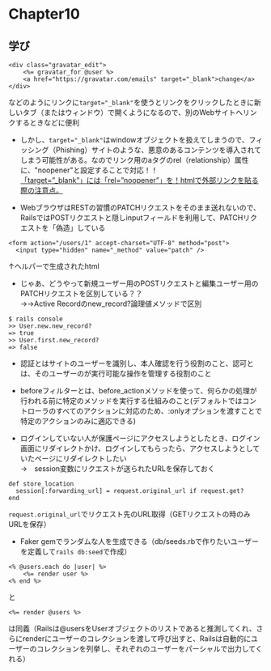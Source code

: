 # Chapter10

## 学び
```
<div class="gravatar_edit">
    <%= gravatar_for @user %>
    <a href="https://gravatar.com/emails" target="_blank">change</a>
</div>
```
などのようにリンクに`target="_blank"`を使うとリンクをクリックしたときに新しいタブ（またはウィンドウ）で開くようになるので、別のWebサイトへリンクするときなどに便利  
* しかし、`target="_blank"`はwindowオブジェクトを扱えてしまうので、フィッシング（Phishing）サイトのような、悪意のあるコンテンツを導入されてしまう可能性がある。なのでリンク用のaタグのrel（relationship）属性に、"noopener"と設定することで対応！！  
[「target=”_blank”」には「rel=”noopener”」を！htmlで外部リンクを貼る際の注意点。](https://www.mubag.com/blog/target-blank-noopener/#rel8221noopener8221)


* WebブラウザはRESTの習慣のPATCHリクエストをそのまま送れないので、RailsではPOSTリクエストと隠しinputフィールドを利用して、PATCHリクエストを「偽造」している  
```
<form action="/users/1" accept-charset="UTF-8" method="post">
  <input type="hidden" name="_method" value="patch" />
```
↑ヘルパーで生成されたhtml  

* じゃあ、どうやって新規ユーザー用のPOSTリクエストと編集ユーザー用のPATCHリクエストを区別している？？  
→→Active Recordのnew_record?論理値メソッドで区別
```
$ rails console
>> User.new.new_record?
=> true
>> User.first.new_record?
=> false
```

* 認証とはサイトのユーザーを識別し、本人確認を行う役割のこと、認可とは、そのユーザーのが実行可能な操作を管理する役割のこと  

* beforeフィルターとは、before_actionメソッドを使って、何らかの処理が行われる前に特定のメソッドを実行する仕組みのこと(デフォルトではコントローラのすべてのアクションに対応のため、:onlyオプションを渡すことで特定のアクションのみに適応できる)  

* ログインしていない人が保護ページにアクセスしようとしたとき、ログイン画面にリダイレクトかけ、ログインしてもらったら、アクセスしようとしていたページにリダイレクトしたい  
→　session変数にリクエストが送られたURLを保存しておく
```
def store_location
  session[:forwarding_url] = request.original_url if request.get?
end
```
`request.original_url`でリクエスト先のURL取得（GETリクエストの時のみURLを保存）  

* Faker gemでランダムな人を生成できる（db/seeds.rbで作りたいユーザーを定義して`rails db:seed`で作成）  

```
<% @users.each do |user| %>
    <%= render user %>
<% end %>
```
と
```
<%= render @users %>
```
は同義（Railsは@usersをUserオブジェクトのリストであると推測してくれ、さらにrenderにユーザーのコレクションを渡して呼び出すと、Railsは自動的にユーザーのコレクションを列挙し、それぞれのユーザーをパーシャルで出力してくれる）  
